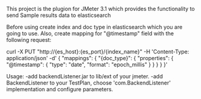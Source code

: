 This project is the plugion for JMeter 3.1 which provides the functionality to send Sample results data to elasticsearch

Before using create index and doc type in elasticsearch which you are going to use.
Also, create mapping for "@timestamp" field with the following request:

curl -X PUT "http://{es_host}:{es_port}/{index_name}" -H 'Content-Type: application/json' -d'
{
	"mappings": {
		"{doc_type}": {
			"properties": {
				"@timestamp": {
					"type": "date",
					"format": "epoch_millis"
				}
			}
		}
	}
}'


Usage:
-add backendListener.jar to lib/ext of your jmeter.
-add BackendListener to your TestPlan, choose 'com.BackendListener' implementation and configure parameters.
